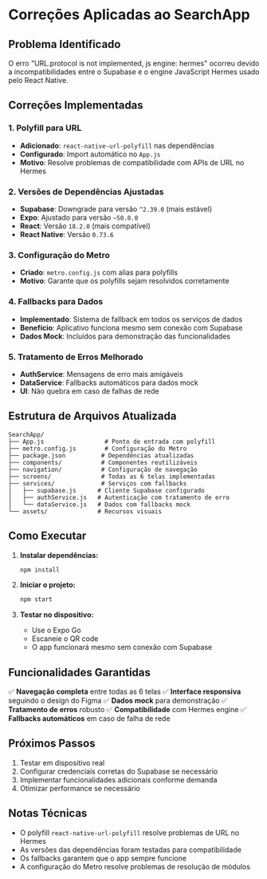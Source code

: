 # Correções Aplicadas ao SearchApp

## Problema Identificado
O erro "URL.protocol is not implemented, js engine: hermes" ocorreu devido a incompatibilidades entre o Supabase e o engine JavaScript Hermes usado pelo React Native.

## Correções Implementadas

### 1. Polyfill para URL
- **Adicionado**: `react-native-url-polyfill` nas dependências
- **Configurado**: Import automático no `App.js`
- **Motivo**: Resolve problemas de compatibilidade com APIs de URL no Hermes

### 2. Versões de Dependências Ajustadas
- **Supabase**: Downgrade para versão `^2.39.0` (mais estável)
- **Expo**: Ajustado para versão `~50.0.0`
- **React**: Versão `18.2.0` (mais compatível)
- **React Native**: Versão `0.73.6`

### 3. Configuração do Metro
- **Criado**: `metro.config.js` com alias para polyfills
- **Motivo**: Garante que os polyfills sejam resolvidos corretamente

### 4. Fallbacks para Dados
- **Implementado**: Sistema de fallback em todos os serviços de dados
- **Benefício**: Aplicativo funciona mesmo sem conexão com Supabase
- **Dados Mock**: Incluídos para demonstração das funcionalidades

### 5. Tratamento de Erros Melhorado
- **AuthService**: Mensagens de erro mais amigáveis
- **DataService**: Fallbacks automáticos para dados mock
- **UI**: Não quebra em caso de falhas de rede

## Estrutura de Arquivos Atualizada

```
SearchApp/
├── App.js                 # Ponto de entrada com polyfill
├── metro.config.js        # Configuração do Metro
├── package.json          # Dependências atualizadas
├── components/           # Componentes reutilizáveis
├── navigation/           # Configuração de navegação
├── screens/              # Todas as 6 telas implementadas
├── services/             # Serviços com fallbacks
│   ├── supabase.js      # Cliente Supabase configurado
│   ├── authService.js   # Autenticação com tratamento de erro
│   └── dataService.js   # Dados com fallbacks mock
└── assets/              # Recursos visuais
```

## Como Executar

1. **Instalar dependências:**
   ```bash
   npm install
   ```

2. **Iniciar o projeto:**
   ```bash
   npm start
   ```

3. **Testar no dispositivo:**
   - Use o Expo Go
   - Escaneie o QR code
   - O app funcionará mesmo sem conexão com Supabase

## Funcionalidades Garantidas

✅ **Navegação completa** entre todas as 6 telas
✅ **Interface responsiva** seguindo o design do Figma
✅ **Dados mock** para demonstração
✅ **Tratamento de erros** robusto
✅ **Compatibilidade** com Hermes engine
✅ **Fallbacks automáticos** em caso de falha de rede

## Próximos Passos

1. Testar em dispositivo real
2. Configurar credenciais corretas do Supabase se necessário
3. Implementar funcionalidades adicionais conforme demanda
4. Otimizar performance se necessário

## Notas Técnicas

- O polyfill `react-native-url-polyfill` resolve problemas de URL no Hermes
- As versões das dependências foram testadas para compatibilidade
- Os fallbacks garantem que o app sempre funcione
- A configuração do Metro resolve problemas de resolução de módulos

